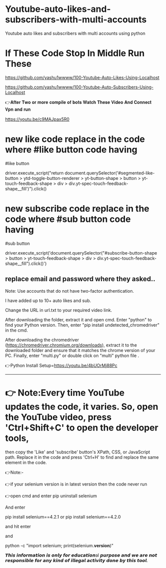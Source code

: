 # Youtube-auto-likes-and-subscribers-with-multi-accounts
Youtube auto likes and subscribers with multi accounts using python

# If These Code Stop In Middle Run These

https://github.com/yashu1wwww/100-Youtube-Auto-Likes-Using-Localhost

https://github.com/yashu1wwww/100-Youtube-Auto-Subscribers-Using-Localhost

👉𝐀𝐟𝐭𝐞𝐫 𝐓𝐰𝐨 𝐨𝐫 𝐦𝐨𝐫𝐞 𝐜𝐨𝐦𝐩𝐢𝐥𝐞 𝐨𝐟 𝐛𝐨𝐭𝐬 𝐖𝐚𝐭𝐜𝐡 𝐓𝐡𝐞𝐬𝐞 𝐕𝐢𝐝𝐞𝐨 𝐀𝐧𝐝 𝐂𝐨𝐧𝐧𝐞𝐜𝐭 𝐕𝐩𝐧 𝐚𝐧𝐝 𝐫𝐮𝐧

https://youtu.be/c9MAJpax5R0

# new like code replace in the code where #like button code having

#like button

driver.execute_script("return document.querySelector('#segmented-like-button > ytd-toggle-button-renderer > yt-button-shape > button > yt-touch-feedback-shape > div > div.yt-spec-touch-feedback-shape__fill')").click()

# new subscribe code replace in the code where #sub button code having

#sub button

driver.execute_script('document.querySelector("#subscribe-button-shape > button > yt-touch-feedback-shape > div > div.yt-spec-touch-feedback-shape__fill").click()') 

## replace email and password where they asked..

Note: Use accounts that do not have two-factor authentication.

I have added up to 10+ auto likes and sub. 

Change the URL in url.txt to your required video link.

After downloading the folder, extract it and open cmd. Enter "python" to find your Python version. Then, enter "pip install undetected_chromedriver" in the cmd.

After downloading the chromedriver (https://chromedriver.chromium.org/downloads), extract it to the downloaded folder and ensure that it matches the chrome version of your PC. Finally, enter "multi.py" or double click on "multi" python file .

👉Python Install Setup=https://youtu.be/4bUOrMj88Pc

-----------------------------------------------------------------------------------------------------

# 👉 Note:Every time YouTube updates the code, it varies. So, open the YouTube video, press 'Ctrl+Shift+C' to open the developer tools,
then copy the 'Like' and 'subscribe' button's XPath, CSS, or JavaScript path. Replace it in the code and press 'Ctrl+H' to find and replace the same element in the code.

👉Note:-

👉if your selenium version is in latest version then 
the code never run 

👉open cmd and enter pip uninstall selenium

And enter 

pip install selenium==4.2.1
or
pip install selenium==4.2.0

and hit enter 

and 

python -c "import selenium; print(selenium.__version__)"
<to check the current version of selenium>

𝙏𝙝𝙞𝙨 𝙞𝙣𝙛𝙤𝙧𝙢𝙖𝙩𝙞𝙤𝙣 𝙞𝙨 𝙤𝙣𝙡𝙮 𝙛𝙤𝙧 𝙚𝙙𝙪𝙘𝙖𝙩𝙞𝙤𝙣al 𝙥𝙪𝙧𝙥𝙤𝙨𝙚 𝙖𝙣𝙙 𝙬𝙚 𝙖𝙧𝙚 𝙣𝙤𝙩 𝙧𝙚𝙨𝙥𝙤𝙣𝙨𝙞𝙗𝙡𝙚 𝙛𝙤𝙧 𝙖𝙣𝙮 𝙠𝙞𝙣𝙙 𝙤𝙛 𝙞𝙡𝙡𝙚𝙜𝙖𝙡 𝙖𝙘𝙩𝙞𝙫𝙞𝙩𝙮 𝙙𝙤𝙣𝙚 𝙗𝙮 𝙩𝙝𝙞𝙨 𝙩𝙤𝙤𝙡.
